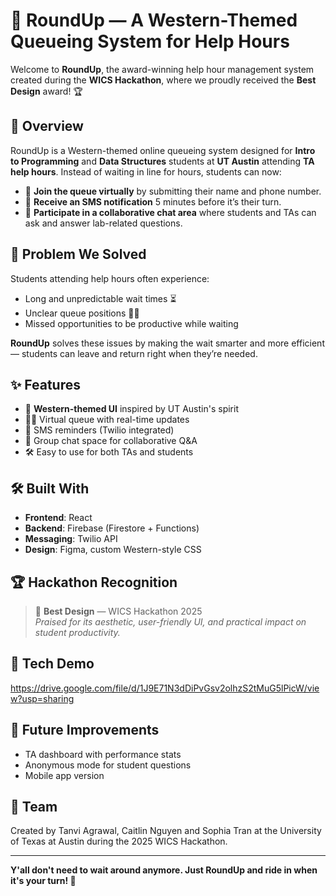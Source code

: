 # 🤠 RoundUp — A Western-Themed Queueing System for Help Hours

Welcome to **RoundUp**, the award-winning help hour management system created during the **WICS Hackathon**, where we proudly received the **Best Design** award! 🏆

## 🚀 Overview

RoundUp is a Western-themed online queueing system designed for **Intro to Programming** and **Data Structures** students at **UT Austin** attending **TA help hours**. Instead of waiting in line for hours, students can now:

- 📝 **Join the queue virtually** by submitting their name and phone number.
- 📱 **Receive an SMS notification** 5 minutes before it’s their turn.
- 💬 **Participate in a collaborative chat area** where students and TAs can ask and answer lab-related questions.

## 🎯 Problem We Solved

Students attending help hours often experience:

- Long and unpredictable wait times ⏳
- Unclear queue positions 🤷‍♀️
- Missed opportunities to be productive while waiting

**RoundUp** solves these issues by making the wait smarter and more efficient — students can leave and return right when they’re needed.

## ✨ Features

- 🌵 **Western-themed UI** inspired by UT Austin's spirit
- 🧑‍💻 Virtual queue with real-time updates
- 📲 SMS reminders (Twilio integrated)
- 💬 Group chat space for collaborative Q&A
- 🛠️ Easy to use for both TAs and students

## 🛠️ Built With

- **Frontend**: React
- **Backend**: Firebase (Firestore + Functions)
- **Messaging**: Twilio API
- **Design**: Figma, custom Western-style CSS

## 🏆 Hackathon Recognition

> 🥇 **Best Design** — WICS Hackathon 2025  
> *Praised for its aesthetic, user-friendly UI, and practical impact on student productivity.*

## 📸 Tech Demo

https://drive.google.com/file/d/1J9E71N3dDiPvGsv2olhzS2tMuG5lPicW/view?usp=sharing 

## 📍 Future Improvements

- TA dashboard with performance stats
- Anonymous mode for student questions
- Mobile app version

## 🤝 Team

Created by Tanvi Agrawal, Caitlin Nguyen and Sophia Tran at the University of Texas at Austin during the 2025 WICS Hackathon.

---

**Y'all don't need to wait around anymore. Just RoundUp and ride in when it's your turn! 🤠**
